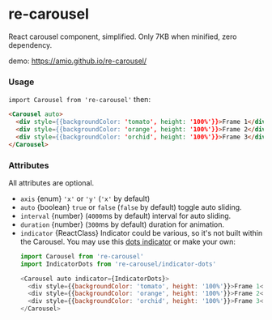 # re-carousel

React carousel component, simplified. Only 7KB when minified, zero dependency.

demo: https://amio.github.io/re-carousel/

### Usage

`import Carousel from 're-carousel'` then:

```html
<Carousel auto>
  <div style={{backgroundColor: 'tomato', height: '100%'}}>Frame 1</div>
  <div style={{backgroundColor: 'orange', height: '100%'}}>Frame 2</div>
  <div style={{backgroundColor: 'orchid', height: '100%'}}>Frame 3</div>
</Carousel>
```

### Attributes

All attributes are optional.

- `axis` {enum} `'x'` or `'y'` (`'x'` by default)
- `auto` {boolean} `true` or `false` (`false` by default) toggle auto sliding.
- `interval` {number} (`4000`ms by default) interval for auto sliding.
- `duration` {number} (`300`ms by default) duration for animation.
- `indicator` {ReactClass} Indicator could be various, so it's not built within the Carousel. You may use this [dots indicator](src/indicator-dots.js) or make your own:
  ```javascript
  import Carousel from 're-carousel'
  import IndicatorDots from 're-carousel/indicator-dots'

  <Carousel auto indicator={IndicatorDots}>
    <div style={{backgroundColor: 'tomato', height: '100%'}}>Frame 1</div>
    <div style={{backgroundColor: 'orange', height: '100%'}}>Frame 2</div>
    <div style={{backgroundColor: 'orchid', height: '100%'}}>Frame 3</div>
  </Carousel>
  ```
